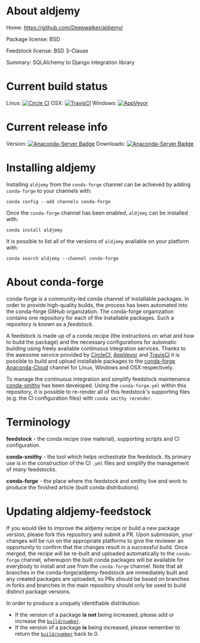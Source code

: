 About aldjemy
=============

Home: https://github.com/Deepwalker/aldjemy/

Package license: BSD

Feedstock license: BSD 3-Clause

Summary: SQLAlchemy to Django integration library



Current build status
====================

Linux: [![Circle CI](https://circleci.com/gh/conda-forge/aldjemy-feedstock.svg?style=shield)](https://circleci.com/gh/conda-forge/aldjemy-feedstock)
OSX: [![TravisCI](https://travis-ci.org/conda-forge/aldjemy-feedstock.svg?branch=master)](https://travis-ci.org/conda-forge/aldjemy-feedstock)
Windows: [![AppVeyor](https://ci.appveyor.com/api/projects/status/github/conda-forge/aldjemy-feedstock?svg=True)](https://ci.appveyor.com/project/conda-forge/aldjemy-feedstock/branch/master)

Current release info
====================
Version: [![Anaconda-Server Badge](https://anaconda.org/conda-forge/aldjemy/badges/version.svg)](https://anaconda.org/conda-forge/aldjemy)
Downloads: [![Anaconda-Server Badge](https://anaconda.org/conda-forge/aldjemy/badges/downloads.svg)](https://anaconda.org/conda-forge/aldjemy)

Installing aldjemy
==================

Installing `aldjemy` from the `conda-forge` channel can be achieved by adding `conda-forge` to your channels with:

```
conda config --add channels conda-forge
```

Once the `conda-forge` channel has been enabled, `aldjemy` can be installed with:

```
conda install aldjemy
```

It is possible to list all of the versions of `aldjemy` available on your platform with:

```
conda search aldjemy --channel conda-forge
```


About conda-forge
=================

conda-forge is a community-led conda channel of installable packages.
In order to provide high-quality builds, the process has been automated into the
conda-forge GitHub organization. The conda-forge organization contains one repository
for each of the installable packages. Such a repository is known as a *feedstock*.

A feedstock is made up of a conda recipe (the instructions on what and how to build
the package) and the necessary configurations for automatic building using freely
available continuous integration services. Thanks to the awesome service provided by
[CircleCI](https://circleci.com/), [AppVeyor](http://www.appveyor.com/)
and [TravisCI](https://travis-ci.org/) it is possible to build and upload installable
packages to the [conda-forge](https://anaconda.org/conda-forge)
[Anaconda-Cloud](http://docs.anaconda.org/) channel for Linux, Windows and OSX respectively.

To manage the continuous integration and simplify feedstock maintenance
[conda-smithy](http://github.com/conda-forge/conda-smithy) has been developed.
Using the ``conda-forge.yml`` within this repository, it is possible to re-render all of
this feedstock's supporting files (e.g. the CI configuration files) with ``conda smithy rerender``.


Terminology
===========

**feedstock** - the conda recipe (raw material), supporting scripts and CI configuration.

**conda-smithy** - the tool which helps orchestrate the feedstock.
                   Its primary use is in the construction of the CI ``.yml`` files
                   and simplify the management of *many* feedstocks.

**conda-forge** - the place where the feedstock and smithy live and work to
                  produce the finished article (built conda distributions)


Updating aldjemy-feedstock
==========================

If you would like to improve the aldjemy recipe or build a new
package version, please fork this repository and submit a PR. Upon submission,
your changes will be run on the appropriate platforms to give the reviewer an
opportunity to confirm that the changes result in a successful build. Once
merged, the recipe will be re-built and uploaded automatically to the
`conda-forge` channel, whereupon the built conda packages will be available for
everybody to install and use from the `conda-forge` channel.
Note that all branches in the conda-forge/aldjemy-feedstock are
immediately built and any created packages are uploaded, so PRs should be based
on branches in forks and branches in the main repository should only be used to
build distinct package versions.

In order to produce a uniquely identifiable distribution:
 * If the version of a package **is not** being increased, please add or increase
   the [``build/number``](http://conda.pydata.org/docs/building/meta-yaml.html#build-number-and-string).
 * If the version of a package **is** being increased, please remember to return
   the [``build/number``](http://conda.pydata.org/docs/building/meta-yaml.html#build-number-and-string)
   back to 0.
